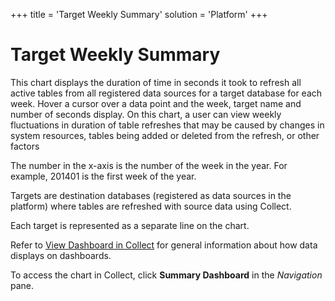 +++
title = 'Target Weekly Summary'
solution = 'Platform'
+++

# Target Weekly Summary

This chart displays the duration of time in seconds it took to refresh
all active tables from all registered data sources for a target database
for each week. Hover a cursor over a data point and the week, target
name and number of seconds display. On this chart, a user can view
weekly fluctuations in duration of table refreshes that may be caused by
changes in system resources, tables being added or deleted from the
refresh, or other factors

The number in the x-axis is the number of the week in the year. For
example, 201401 is the first week of the year.

Targets are destination databases (registered as data sources in the
platform) where tables are refreshed with source data using Collect.

Each target is represented as a separate line on the chart.

Refer to [View Dashboard in
Collect](../Use_Cases/View_Dashboard_in_Collect.htm) for general
information about how data displays on dashboards.

To access the chart in Collect, click
<span style="font-weight: bold;">Summary Dashboard</span> in the
<span style="font-style: italic;">Navigation</span> pane.
